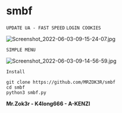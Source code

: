 # smbf

`UPDATE UA - FAST SPEED`
`LOGIN COOKIES`

![Screenshot_2022-06-03-09-15-24-07.jpg](https://user-images.githubusercontent.com/96907156/171779989-6ad27da4-f1dc-4f20-a3da-fb392a9eb96e.jpg)

`SIMPLE MENU`

![Screenshot_2022-06-03-09-14-56-59.jpg](https://user-images.githubusercontent.com/96907156/171780065-c92fc7d2-7a6f-4314-aa74-debe00ba0539.jpg)


`Install`
```
git clone https://github.com/MRZOK3R/smbf
cd smbf
python3 smbf.py
```

**Mr.Zok3r - K4long666 - A-KENZI**
